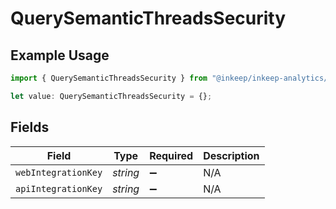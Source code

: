 # QuerySemanticThreadsSecurity

## Example Usage

```typescript
import { QuerySemanticThreadsSecurity } from "@inkeep/inkeep-analytics/models/operations";

let value: QuerySemanticThreadsSecurity = {};
```

## Fields

| Field               | Type                | Required            | Description         |
| ------------------- | ------------------- | ------------------- | ------------------- |
| `webIntegrationKey` | *string*            | :heavy_minus_sign:  | N/A                 |
| `apiIntegrationKey` | *string*            | :heavy_minus_sign:  | N/A                 |